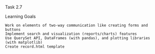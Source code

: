Task 2.7

  Learning Goals

    Work on elements of two-way communication like creating forms and buttons
    Implement search and visualization (reports/charts) features
    Use QuerySet API, DataFrames (with pandas), and plotting libraries (with matplotlib)
    Create record.html template